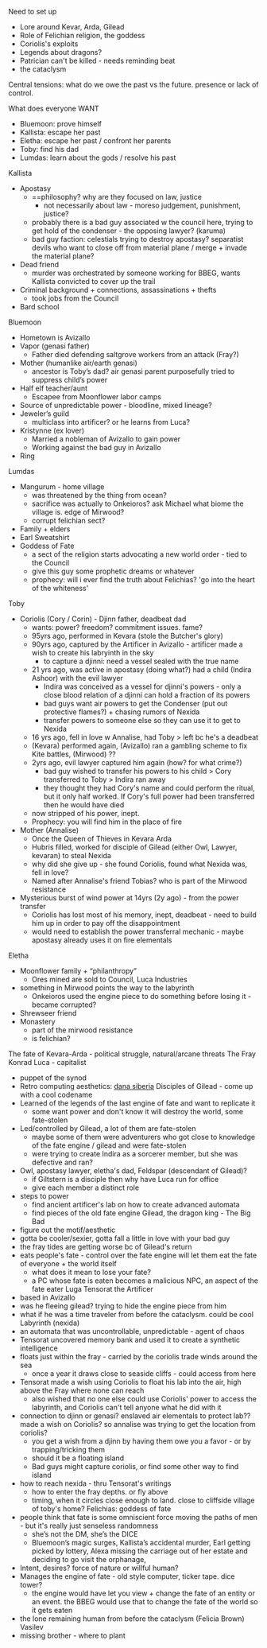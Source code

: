 
Need to set up
- Lore around Kevar, Arda, Gilead
- Role of Felichian religion, the goddess
- Coriolis's exploits
- Legends about dragons? 
- Patrician can't be killed - needs reminding beat
- the cataclysm

Central tensions: what do we owe the past vs the future. presence or lack of control.

What does everyone WANT
- Bluemoon: prove himself
- Kallista: escape her past
- Eletha: escape her past / confront her parents
- Toby: find his dad
- Lumdas: learn about the gods / resolve his past

Kallista
- Apostasy
	- ==philosophy? why are they focused on law, justice
		- not necessarily about law - moreso judgement, punishment, justice?
	- probably there is a bad guy associated w the council here, trying to get hold of the condenser - the opposing lawyer? (karuma)
	- bad guy faction: celestials trying to destroy apostasy? separatist devils who want to close off from material plane / merge + invade the material plane?
- Dead friend
	- murder was orchestrated by someone working for BBEG, wants Kallista convicted to cover up the trail
- Criminal background + connections, assassinations + thefts
    - took jobs from the Council
- Bard school

Bluemoon
- Hometown is Avizallo
- Vapor (genasi father)
    - Father died defending saltgrove workers from an attack (Fray?)
- Mother (humanlike air/earth genasi)
    - ancestor is Toby’s dad? air genasi parent purposefully tried to suppress child’s power
- Half elf teacher/aunt
    - Escapee from Moonflower labor camps
- Source of unpredictable power - bloodline, mixed lineage?
- Jeweler’s guild
    - multiclass into artificer? or he learns from Luca?
- Kristynne (ex lover)
    - Married a nobleman of Avizallo to gain power
    - Working against the bad guy in Avizallo
- Ring

Lumdas
- Mangurum - home village
    - was threatened by the thing from ocean?
    - sacrifice was actually to Onkeioros? ask Michael what biome the village is. edge of Mirwood? 
    - corrupt felichian sect? 
- Family + elders
- Earl Sweatshirt
- Goddess of Fate
	- a sect of the religion starts advocating a new world order - tied to the Council
	- give this guy some prophetic dreams or whatever
	- prophecy: will i ever find the truth about Felichias? 'go into the heart of the whiteness'

Toby
- Coriolis (Cory / Corin) - Djinn father, deadbeat dad
	- wants: power? freedom? commitment issues. fame?
	- 95yrs ago, performed in Kevara (stole the Butcher's glory)
	- 90yrs ago, captured by the Artificer in Avizallo - artificer made a wish to create his labryinth in the sky
		- to capture a djinni: need a vessel sealed with the true name
	- 21 yrs ago, was active in apostasy (doing what?) had a child (Indira Ashoor) with the evil lawyer
		- Indira was conceived as a vessel for djinni's powers - only a close blood relation of a djinni can hold a fraction of its powers
		- bad guys want air powers to get the Condenser (put out protective flames?) + chasing rumors of Nexida
		- transfer powers to someone else so they can use it to get to Nexida
	- 16 yrs ago, fell in love w Annalise, had Toby > left bc he's a deadbeat
	- (Kevara) performed again, (Avizallo) ran a gambling scheme to fix Kite battles, (Mirwood) ??
	- 2yrs ago, evil lawyer captured him again (how? for what crime?)
		- bad guy wished to transfer his powers to his child > Cory transferred to Toby > Indira ran away
		- they thought they had Cory's name and could perform the ritual, but it only half worked. If Cory's full power had been transferred then he would have died
	- now stripped of his power, inept. 
	- Prophecy: you will find him in the place of fire
- Mother (Annalise)
	- Once the Queen of Thieves in Kevara Arda
	- Hubris filled, worked for disciple of Gilead (either Owl, Lawyer, kevaran) to steal Nexida
	- why did she give up - she found Coriolis, found what Nexida was, fell in love?
	- Named after Annalise's friend Tobias? who is part of the Mirwood resistance
- Mysterious burst of wind power at 14yrs (2y ago) - from the power transfer
	- Coriolis has lost most of his memory, inept, deadbeat - need to build him up in order to pay off the disappointment
	- would need to establish the power transferral mechanic - maybe apostasy already uses it on fire elementals

Eletha
- Moonflower family + “philanthropy”
    - Ores mined are sold to Council, Luca Industries
- something in Mirwood points the way to the labyrinth
	- Onkeioros used the engine piece to do something before losing it - became corrupted?
- Shrewseer friend
- Monastery
    - part of the mirwood resistance
    - is felichian?

  

The fate of Kevara-Arda - political struggle, natural/arcane threats
The Fray
Konrad Luca - capitalist
- puppet of the synod
- Retro computing aesthetics: [dana siberia](https://newsletter.shifthappens.site/archive/the-cursed-universes-of-dana-sibera/)
Disciples of Gilead - come up with a cool codename
- Learned of the legends of the last engine of fate and want to replicate it
	- some want power and don't know it will destroy the world, some fate-stolen
- Led/controlled by Gilead, a lot of them are fate-stolen
	- maybe some of them were adventurers who got close to knowledge of the fate engine / gilead and were fate-stolen
	- were trying to create Indira as a sorcerer member, but she was defective and ran?
- Owl, apostasy lawyer, eletha's dad, Feldspar (descendant of Gilead)?
	- if Giltstern is a disciple then why have Luca run for office
	- give each member a distinct role
- steps to power
	- find ancient artificer's lab on how to create advanced automata
	- find pieces of the old fate engine
Gilead, the dragon king - The Big Bad
- figure out the motif/aesthetic
- gotta be cooler/sexier, gotta fall a little in love with your bad guy
- the fray tides are getting worse bc of Gilead's return
- eats people's fate - control over the fate engine will let them eat the fate of everyone + the world itself
	- what does it mean to lose your fate? 
	- a PC whose fate is eaten becomes a malicious NPC, an aspect of the fate eater
Luga Tensorat the Artificer 
- based in Avizallo
- was he fleeing gilead? trying to hide the engine piece from him
- what if he was a time traveler from before the cataclysm. could be cool
Labyrinth (nexida)
- an automata that was uncontrollable, unpredictable - agent of chaos
- Tensorat uncovered memory bank and used it to create a synthetic intelligence
- floats just within the fray - carried by the coriolis trade winds around the sea
	- once a year it draws close to seaside cliffs - could access from here
- Tensorat made a wish using Coriolis to float his lab into the air, high above the Fray where none can reach
	- also wished that no one else could use Coriolis' power to access the labyrinth, and Coriolis can't tell anyone what he did with it
- connection to djinn or genasi? enslaved air elementals to protect lab?? made a wish on Coriolis? so annalise was trying to get the location from coriolis?
	- you get a wish from a djinn by having them owe you a favor - or by trapping/tricking them
	- should it be a floating island
	- Bad guys might capture coriolis, or find some other way to find island
- how to reach nexida - thru Tensorat's writings
	- how to enter the fray depths. or fly above
	- timing, when it circles close enough to land. close to cliffside village of toby's home?
Felichias: goddess of fate
- people think that fate is some omniscient force moving the paths of men - but it's really just senseless randomness
    - she’s not the DM, she’s the DICE
    - Bluemoon’s magic surges, Kallista’s accidental murder, Earl getting picked by lottery, Alexa missing the carriage out of her estate and deciding to go visit the orphanage,
- Intent, desires? force of nature or willful human?
- Manages the engine of fate - old style computer, ticker tape. dice tower?
	- the engine would have let you view + change the fate of an entity or an event. the BBEG would use that to change the fate of the world so it gets eaten
- the lone remaining human from before the cataclysm (Felicia Brown)
Vasilev
- missing brother - where to plant
